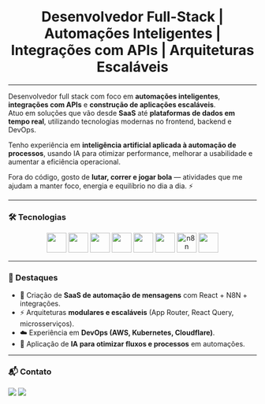 <h1 align="center">
  Desenvolvedor Full-Stack | Automações Inteligentes | Integrações com APIs | Arquiteturas Escaláveis
</h1>

---

Desenvolvedor full stack com foco em **automações inteligentes**, **integrações com APIs** e **construção de aplicações escaláveis**.  
Atuo em soluções que vão desde **SaaS** até **plataformas de dados em tempo real**, utilizando tecnologias modernas no frontend, backend e DevOps.  

Tenho experiência em **inteligência artificial aplicada à automação de processos**, usando IA para otimizar performance, melhorar a usabilidade e aumentar a eficiência operacional.  

Fora do código, gosto de **lutar, correr e jogar bola** — atividades que me ajudam a manter foco, energia e equilíbrio no dia a dia. ⚡  

---

### 🛠️ Tecnologias
<p align="center">
  <img src="https://cdn.jsdelivr.net/gh/devicons/devicon/icons/react/react-original.svg" width="40" height="40"/>
  <img src="https://cdn.jsdelivr.net/gh/devicons/devicon/icons/nextjs/nextjs-original.svg" width="40" height="40"/>
  <img src="https://cdn.jsdelivr.net/gh/devicons/devicon/icons/typescript/typescript-original.svg" width="40" height="40"/>
  <img src="https://cdn.jsdelivr.net/gh/devicons/devicon/icons/fastapi/fastapi-original.svg" width="40" height="40"/>
  <img src="https://cdn.jsdelivr.net/gh/devicons/devicon/icons/python/python-original.svg" width="40" height="40"/>
  <img src="https://cdn.jsdelivr.net/gh/devicons/devicon/icons/kubernetes/kubernetes-plain.svg" width="40" height="40"/>
  <img src="https://avatars.githubusercontent.com/u/45487711?s=200&v=4" width="40" height="40" alt="n8n"/>
  <img src="https://cdn.jsdelivr.net/gh/devicons/devicon/icons/tailwindcss/tailwindcss-plain.svg" width="40" height="40"/>
</p>

---

### 🚀 Destaques
- 🔧 Criação de **SaaS de automação de mensagens** com React + N8N + integrações.
- ⚡ Arquiteturas **modulares e escaláveis** (App Router, React Query, microsserviços).  
- ☁️ Experiência em **DevOps (AWS, Kubernetes, Cloudflare)**.  
- 🤖 Aplicação de **IA para otimizar fluxos e processos** em automações.  

---


### 📬 Contato
<p align="left">
  <a href="https://linkedin.com/in/viniciusfamorim"><img src="https://img.shields.io/badge/-LinkedIn-%230077B5?style=for-the-badge&logo=linkedin&logoColor=white"/></a>
  <a href="mailto:inivdev@gmail.com"><img src="https://img.shields.io/badge/Gmail-D14836?style=for-the-badge&logo=gmail&logoColor=white"/></a>
</p>
